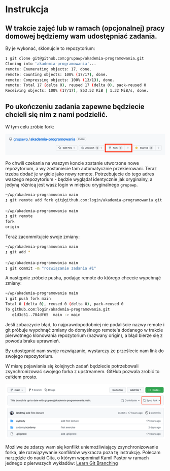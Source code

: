 # Instrukcja

## W trakcie zajęć lub w ramach (opcjonalnej) pracy domowej będziemy wam udostępniać zadania.
By je wykonać, sklonujcie to repozytorium:

```bash
❯ git clone git@github.com:grupawp/akademia-programowania.git
Cloning into 'akademia-programowania'...
remote: Enumerating objects: 17, done.
remote: Counting objects: 100% (17/17), done.
remote: Compressing objects: 100% (13/13), done.
remote: Total 17 (delta 0), reused 17 (delta 0), pack-reused 0
Receiving objects: 100% (17/17), 853.52 KiB | 1.32 MiB/s, done.
```

## Po ukończeniu zadania zapewne będziecie chcieli się nim z nami podzielić.
W tym celu zróbie fork:

![fork](fork.png)

Po chwili czekania na waszym koncie zostanie utworzone nowe repozytorium, a wy
zostaniecie tam automatycznie przekierowani. Teraz trzeba dodać je w gicie jako
nowy remote. Potrzebujecie do tego adres waszego repozytorium - będzie wyglądał
identycznie jak oryginalny, a jedyną różnicą jest wasz login w miejscu oryginalnego 
`grupawp`.

```bash
~/wp/akademia-programowania main 
❯ git remote add fork git@github.com:login/akademia-programowania.git

~/wp/akademia-programowania main
❯ git remote
fork
origin
```

Teraz zacommitujcie swoje zmiany:

```bash
~/wp/akademia-programowania main
❯ git add *

~/wp/akademia-programowania main
❯ git commit -m "rozwiązanie zadania #1"
```

A następnie zróbcie pusha, podając remote do którego chcecie wypchnąć zmiany:

```bash
~/wp/akademia-programowania main
❯ git push fork main
Total 0 (delta 0), reused 0 (delta 0), pack-reused 0
To github.com:login/akademia-programowania.git
   e1d3c51..704df65  main -> main
```

Jeśli zobaczycie błąd, to najprawdopodobniej nie podaliście nazwy remote i git próbuje
wypchnąć zmiany do domyślnego remote'a dodanego w trakcie pierwotnego klonowania repozytorium
(nazwany origin), a błąd bierze się z powodu braku uprawnień.

By udostępnić nam swoje rozwiązanie, wystarczy że prześlecie nam link do swojego repozytorium.

W miarę pojawiania się kolejnych zadań będziecie potrzebowali zsynchronizować swojego forka
z upstreamem. GitHub pozwala zrobić to całkiem prosto.

![sync](sync.png)

Możliwe że zdarzy wam się konflikt uniemożliwiający zsynchronizowanie forka, ale rozwiązywanie
konfliktów wykracza poza tę instrukcję. Polecam narzędzie do nauki Gita, o którym wspominał
Kamil Pastor w ramach jednego z pierwszych wykładów:
[Learn Git Branching](https://learngitbranching.js.org/?locale=pl)
